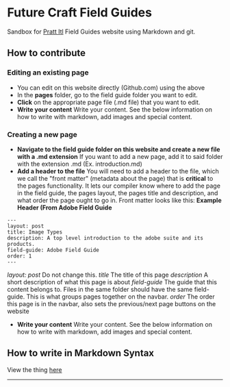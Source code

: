# Future Craft Field Guides

Sandbox for [Pratt Itl](https://itl.pratt.edu) Field Guides
website using Markdown and git.

## How to contribute

### Editing an existing page
- You can edit on this website directly (Github.com) using the above 
- In the **pages** folder, go to the field guide folder you want to edit. 
- **Click** on the appropriate page file (.md file) that you want to edit.
- **Write your content** Write your content. See the below information on how to write with markdown, add images and special content.

### Creating a new page
- **Navigate to the field guide folder on this website and create a new file with a .md extension** If you want to add a new page, add it to said folder with the extension .md (Ex. introduction.md)
- **Add a header to the file** You will need to add a header to the file, which we call the "front matter" (metadata about the page) that is **critical** to the pages functionality. It lets our compiler know where to add the page in the field guide, the pages layout, the pages title and description, and what order the page ought to go in. Front matter looks like this:
**Example Header (From Adobe Field Guide**
```
---
layout: post
title: Image Types
description: A top level introduction to the adobe suite and its products.
field-guide: Adobe Field Guide
order: 1
---
```
_layout: post_ Do not change this.
_title_ The title of this page
_description_ A short description of what this page is about
_field-guide_ The guide that this content belongs to. Files in the same folder should have the same field-guide. This is what groups pages together on the navbar.
_order_ The order this page is in the navbar, also sets the previous/next page buttons on the website

- **Write your content** Write your content. See the below information on how to write with markdown, add images and special content.


## How to write in Markdown Syntax


View the thing [here](https://lelandjobson.github.io/github_pages_tut_01)

---
